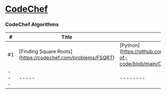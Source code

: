 # [CodeChef](https://www.codechef.com/)

### CodeChef Algorithms
| # | Title | Solution | Difficulty | GitHub ID |
|---| ----- | -------- | ---------- | --------- |
| #1 | [Finding Square Roots] (https://codechef.com/problems/FSQRT) | [Python] (https://github.com/LMNTRIX1205/21-days-of-code/blob/main/CodeChef/sqrt_lmntrix1205.py) | [Simple] | [LMNTRIX1205] (https://github.com/LMNTRIX1205) |
|---| ----- | -------- | ---------- | --------- |
